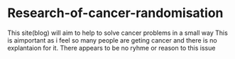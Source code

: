 # Research-of-cancer-randomisation
This site(blog) will aim to help to solve cancer problems in a small way
This is aimportant as i feel so many people are geting cancer and there is no explantaion for it. There appears to be no ryhme or reason to this issue
